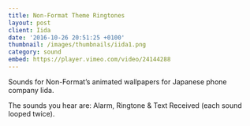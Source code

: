 ```yaml
---
title: Non-Format Theme Ringtones
layout: post
client: Iida
date: '2016-10-26 20:51:25 +0100'
thumbnail: /images/thumbnails/iida1.png
category: sound
embed: https://player.vimeo.com/video/24144288
---
```

Sounds for Non-Format’s animated wallpapers for Japanese phone company Iida.

The sounds you hear are:
Alarm, Ringtone & Text Received
(each sound looped twice).
